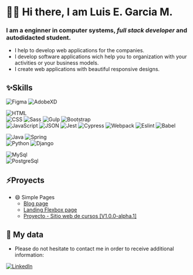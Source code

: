 # 👋😄 Hi there, I am Luis E. Garcia M.
### I am a **enginner in computer systems**, *full stack developer* and autodidacted student. 

<!--
**xzharkonx/xzharkonx** is a ✨ _special_ ✨ repository because its `README.md` (this file) appears on your GitHub profile.

Here are some ideas to get you started:

- 🔭 I’m currently working on ...
- 🌱 I’m currently learning ...
- 👯 I’m looking to collaborate on ...
- 🤔 I’m looking for help with ...
- 💬 Ask me about ...
- 📫 How to reach me: ...
- 😄 Pronouns: ...
- ⚡ Fun fact: ...
-->


- I help to develop web applications for the companies.
- I develop software applications wich help you to organization with your activities or your business models.
- I create web applications with beautiful responsive designs.



## ✨Skills

![Figma](https://img.shields.io/badge/Figma-AE00FB?style=for-the-badge&labelColor=101010&logo=figma&logoColor=white)
![AdobeXD](https://img.shields.io/badge/Adobe_XD-AE00FB?style=for-the-badge&labelColor=101010&logo=adobexd&logoColor=white)</br>

![HTML](https://img.shields.io/badge/HTML-FFF7AE?style=for-the-badge&labelColor=101010&logo=html5&logoColor=white)</br>
![CSS](https://img.shields.io/badge/CSS-08D9D6?style=for-the-badge&labelColor=101010&logo=css3&logoColor=white)
![Sass](https://img.shields.io/badge/Sass-08D9D6?style=for-the-badge&labelColor=101010&logo=sass&logoColor=white)
![Gulp](https://img.shields.io/badge/Gulp-08D9D6?style=for-the-badge&labelColor=101010&logo=gulp&logoColor=white)
![Bootstrap](https://img.shields.io/badge/Bootstrap-08D9D6?style=for-the-badge&labelColor=101010&logo=bootstrap&logoColor=white)</br>
![JavaScript](https://img.shields.io/badge/JavaScript-FFE459?style=for-the-badge&labelColor=101010&logo=javascript&logoColor=white)
![JSON](https://img.shields.io/badge/JSON-FFE459?style=for-the-badge&labelColor=101010&logo=json&logoColor=white)
![Jest](https://img.shields.io/badge/Jest-FFE459?style=for-the-badge&labelColor=101010&logo=jest&logoColor=white)
![Cypress](https://img.shields.io/badge/Cypress-FFE459?style=for-the-badge&labelColor=101010&logo=cypress&logoColor=white)
![Webpack](https://img.shields.io/badge/Webpack-FFE459?style=for-the-badge&labelColor=101010&logo=webpack&logoColor=white)
![Eslint](https://img.shields.io/badge/Eslint-FFE459?style=for-the-badge&labelColor=101010&logo=eslint&logoColor=white)
![Babel](https://img.shields.io/badge/Babel-FFE459?style=for-the-badge&labelColor=101010&logo=babel&logoColor=white)

![Java](https://img.shields.io/badge/JavaScript-FF2E63?style=for-the-badge&labelColor=101010&logo=java&logoColor=white)
![Spring](https://img.shields.io/badge/Spring-FC5185?style=for-the-badge&labelColor=101010&logo=spring&logoColor=white)</br>
![Python](https://img.shields.io/badge/Python-FF2E63?style=for-the-badge&labelColor=101010&logo=python&logoColor=white)
![Django](https://img.shields.io/badge/Django-FC5185?style=for-the-badge&labelColor=101010&logo=django&logoColor=white)

![MySql](https://img.shields.io/badge/MySql-3DDC84?style=for-the-badge&labelColor=101010&logo=mysql&logoColor=white)</br>
![PostgreSql](https://img.shields.io/badge/PostgreSql-3DDC84?style=for-the-badge&labelColor=101010&logo=postgresql&logoColor=white)</br>

## ⚡Proyects

- 😄 Simple Pages 
  - [Blog page](https://xzharkonx.github.io/Incognita-Espacial)</br>
  - [Landing Flexbox page](https://xzharkonx.github.io/landing-page-sencilla-flexbox/)</br>
  - [Proyecto - Sitio web de cursos [V1.0.0-alpha.1] ](https://xzharkonx.github.io/proyecto-sitio-web-cursos/)</br>

## 💬 My data

* Please do not hesitate to contact me in order to receive additional information:

[![LinkedIn](https://img.shields.io/badge/LinkedIn-Luis_E._Garcia_M.-0077B5?style=for-the-badge&logo=linkedin&logoColor=white&labelColor=101010)](https://www.linkedin.com/in/luis-eduardo-garcia-mercado-196496166)
